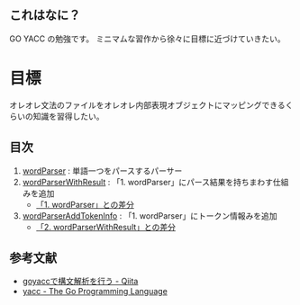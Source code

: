 これはなに？
------------

GO YACC の勉強です。
ミニマムな習作から徐々に目標に近づけていきたい。


目標
====

オレオレ文法のファイルをオレオレ内部表現オブジェクトにマッピングできるくらいの知識を習得したい。


目次
----

1. [wordParser](./wordParser) : 単語一つをパースするパーサー
2. [wordParserWithResult](./wordParserWithResult) : 「1. wordParser」にパース結果を持ちまわす仕組みを追加
    - [「1. wordParser」との差分](https://github.com/mikoto2000/MiscellaneousStudy/commit/f93c2e6db1d00615ea800a3daff8250781762a76)
3. [wordParserAddTokenInfo](./wordParserAddTokenInfo) : 「1. wordParser」にトークン情報みを追加
    - [「2. wordParserWithResult」との差分](https://github.com/mikoto2000/MiscellaneousStudy/commit/d6fec4c31e667be759ce0b1706ca7626f3f5308e)


参考文献
--------

- [goyaccで構文解析を行う - Qiita](http://qiita.com/k0kubun/items/1b641dfd186fe46feb65)
- [yacc - The Go Programming Language](https://golang.org/cmd/yacc/)

